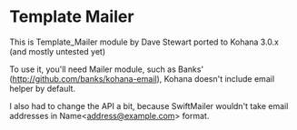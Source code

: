 Template Mailer
===============

This is Template_Mailer module by Dave Stewart ported to Kohana 3.0.x (and mostly untested yet)

To use it, you'll need Mailer module, such as Banks' (http://github.com/banks/kohana-email), Kohana doesn't include email
helper by default.

I also had to change the API a bit, because SwiftMailer wouldn't take email addresses in Name&lt;address@example.com&gt; format.
